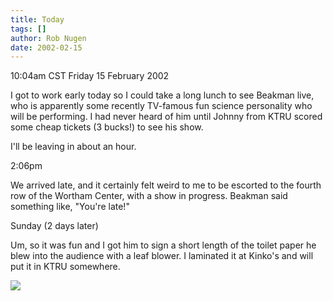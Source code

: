 ```yaml
---
title: Today
tags: []
author: Rob Nugen
date: 2002-02-15
---
```


<title></title>
<p class=date>10:04am CST Friday 15 February 2002</p>

<p>I got to work early today so I could take a long lunch to see
Beakman live, who is apparently some recently TV-famous fun science
personality who will be performing. I had never heard of him until
Johnny from KTRU scored some cheap tickets (3 bucks!) to see his
show.</p>

<p>I'll be leaving in about an hour.</p>

<p class=date>2:06pm</p>

<p>We arrived late, and it certainly felt weird to me to be escorted
to the fourth row of the Wortham Center, with a show in progress.
Beakman said something like, "You're late!"</p>


<p class=date>Sunday (2 days later)</p>

<p>Um, so it was fun and I got him to sign a short length of the
toilet paper he blew into the audience with a leaf blower.  I
laminated it at Kinko's and will put it in KTRU somewhere.</p>

<p><img src='/images/rob/wL-ROB.gif'/></p>

